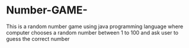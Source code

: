 # Number-GAME-
This is a random number game using java programming language where computer chooses a random number between 1 to 100 and ask user to guess the correct number 
